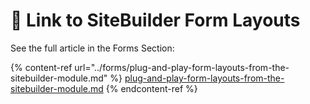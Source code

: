 # 🔹 Link to SiteBuilder Form Layouts

See the full article in the Forms Section:

{% content-ref url="../forms/plug-and-play-form-layouts-from-the-sitebuilder-module.md" %}
[plug-and-play-form-layouts-from-the-sitebuilder-module.md](../forms/plug-and-play-form-layouts-from-the-sitebuilder-module.md)
{% endcontent-ref %}
